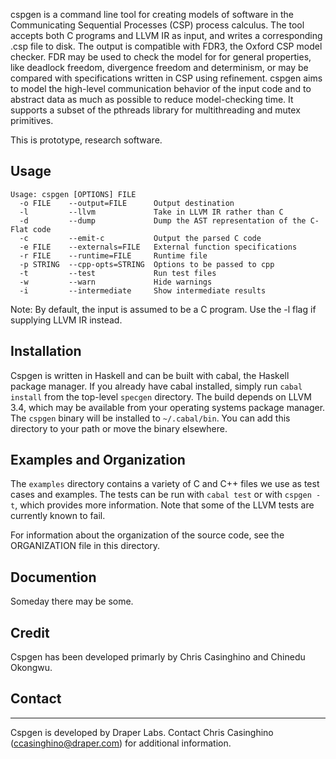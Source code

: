 cspgen is a command line tool for creating models of software in the
Communicating Sequential Processes (CSP) process calculus.  The tool accepts
both C programs and LLVM IR as input, and writes a corresponding .csp file to
disk.  The output is compatible with FDR3, the Oxford CSP model checker.  FDR
may be used to check the model for for general properties, like deadlock
freedom, divergence freedom and determinism, or may be compared with
specifications written in CSP using refinement.  cspgen aims to model the
high-level communication behavior of the input code and to abstract data as much
as possible to reduce model-checking time.  It supports a subset of the pthreads
library for multithreading and mutex primitives.

This is prototype, research software.


## Usage

```
Usage: cspgen [OPTIONS] FILE
  -o FILE    --output=FILE      Output destination
  -l         --llvm             Take in LLVM IR rather than C
  -d         --dump             Dump the AST representation of the C-Flat code
  -c         --emit-c           Output the parsed C code
  -e FILE    --externals=FILE   External function specifications
  -r FILE    --runtime=FILE     Runtime file
  -p STRING  --cpp-opts=STRING  Options to be passed to cpp
  -t         --test             Run test files
  -w         --warn             Hide warnings
  -i         --intermediate     Show intermediate results
```

Note: By default, the input is assumed to be a C program.  Use the -l flag if
supplying LLVM IR instead.

## Installation

Cspgen is written in Haskell and can be built with cabal, the Haskell package
manager.  If you already have cabal installed, simply run `cabal install` from
the top-level `specgen` directory.  The build depends on LLVM 3.4, which may be
available from your operating systems package manager.  The `cspgen` binary will
be installed to `~/.cabal/bin`.  You can add this directory to your path or move
the binary elsewhere.

## Examples and Organization

The `examples` directory contains a variety of C and C++ files we use as test
cases and examples.  The tests can be run with `cabal test` or with `cspgen -t`,
which provides more information.  Note that some of the LLVM tests are currently
known to fail.

For information about the organization of the source code, see the ORGANIZATION
file in this directory.

## Documention

Someday there may be some.

## Credit

Cspgen has been developed primarly by Chris Casinghino and Chinedu Okongwu.


## Contact
-------

Cspgen is developed by Draper Labs.  Contact Chris Casinghino
(ccasinghino@draper.com) for additional information.
